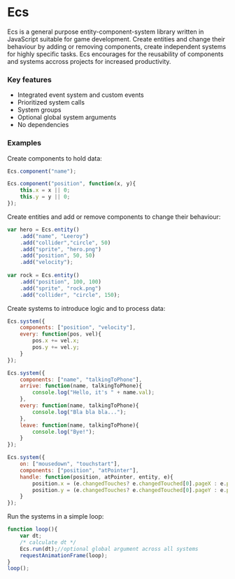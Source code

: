 # Ecs
 Ecs is a general purpose entity-component-system library written in JavaScript suitable for game development. Create entities and change their behaviour by adding or removing components, create independent systems for highly specific tasks. Ecs encourages for the reusability of components and systems accross projects for increased productivity.
### Key features
 - Integrated event system and custom events
 - Prioritized system calls
 - System groups
 - Optional global system arguments
 - No dependencies

### Examples

Create components to hold data:
```javascript
Ecs.component("name");

Ecs.component("position", function(x, y){
    this.x = x || 0;
    this.y = y || 0;
});
```
Create entities and add or remove components to change their behaviour:
```javascript
var hero = Ecs.entity()
    .add("name", "Leeroy")
    .add("collider","circle", 50)
    .add("sprite", "hero.png")
    .add("position", 50, 50)
    .add("velocity");
    
var rock = Ecs.entity()
    .add("position", 100, 100)
    .add("sprite", "rock.png")
    .add("collider", "circle", 150);
```
Create systems to introduce logic and to process data:
```javascript
Ecs.system({
    components: ["position", "velocity"],
    every: function(pos, vel){
        pos.x += vel.x;
        pos.y += vel.y;
    }
});

Ecs.system({
    components: ["name", "talkingToPhone"],
    arrive: function(name, talkingToPhone){
        console.log("Hello, it's " + name.val);
    },
    every: function(name, talkingToPhone){
        console.log("Bla bla bla...");
    },
    leave: function(name, talkingToPhone){
        console.log("Bye!");
    }
});

Ecs.system({
    on: ["mousedown", "touchstart"],
    components: ["position", "atPointer"],
    handle: function(position, atPointer, entity, e){
        position.x = (e.changedTouches? e.changedTouched[0].pageX : e.pageX);
        position.y = (e.changedTouches? e.changedTouched[0].pageY : e.pageY);
    }
});
```
Run the systems in a simple loop:
```javascript
function loop(){
    var dt;
    /* calculate dt */
    Ecs.run(dt);//optional global argument across all systems
    requestAnimationFrame(loop);
}
loop();
```
